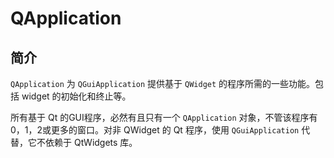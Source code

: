 # QApplication

## 简介

`QApplication` 为 `QGuiApplication` 提供基于 `QWidget` 的程序所需的一些功能。包括 widget 的初始化和终止等。

所有基于 Qt 的GUI程序，必然有且只有一个 `QApplication` 对象，不管该程序有0，1，2或更多的窗口。对非 QWidget 的 Qt 程序，使用 `QGuiApplication` 代替，它不依赖于 QtWidgets 库。
